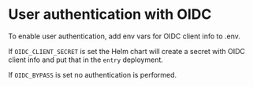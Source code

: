 # User authentication with OIDC

To enable user authentication, add env vars for OIDC client info to .env.

If `OIDC_CLIENT_SECRET` is set the Helm chart will create a secret with OIDC client info and put that in the `entry` deployment.

If `OIDC_BYPASS` is set no authentication is performed.
